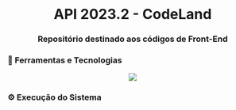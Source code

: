 <br id="inicio">

<h1 align="center">API 2023.2 - CodeLand </h1>
<h3 align="center">Repositório destinado aos códigos de Front-End</h2>

<span id="techtools">
<h3>🧰 Ferramentas e Tecnologias  </h3>
 
<p align="center">
<img src="https://img.shields.io/badge/Figma-5751D3?style=for-the-badge&logo=figma&logoColor=EDF0F9&color=e60023"/>

</p>
 
<span id="execution">
<h3>⚙️ Execução do Sistema</h3>

```bash

